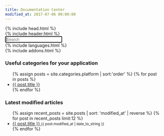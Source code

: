 ```yaml
---
title: Documentation Center
modified_at: 2017-07-06 00:00:00
---
```


<html>
  {% include head.html %}
  <body>
    <main>
      {% include header.html %}
      <div class="container index">
        <div class="row">
          <div class="search-block">
            <div class="search-form">
              <span class="fa fa-search search-icon"></span>
              <input type="text" class="form-control" id="search-input" placeholder="Search" autofocus="true">
            </div>
          </div>
        </div>
        <div class="row languages">
          {% include languages.html %}
        </div>
        <div class="row addons">
          {% include addons.html %}
        </div>
        <div class="row platform">
          <div class="col-12">
            <h3>Useful categories for your application</h3>
            <div class="row">
              <ul class="column">
                {% assign posts = site.categories.platform | sort:'order' %}
                {% for post in posts %}
                  <li>
                    <a href="{{ post.url }}">
                      <span class="fa fa-angle-right"></span>{{ post.title }}
                    </a>
                  </li>
                {% endfor %}
              </ul>
            </div>
          </div>
        </div>
        <div class="row recent">
          <div class="container">
            <h3>Latest modified articles</h3>
            <div class="row">
              <ul class="column">
                {% assign recent_posts = site.posts | sort: 'modified_at' | reverse %}
                {% for post in recent_posts limit:12 %}
                  <li>
                    <a href="{{ post.url }}">
                      <span class="fa fa-angle-right"></span>{{ post.title }}
                    </a>
                    <small class="text-muted">
                      {{ post.modified_at | date_to_string }}
                    </small>
                  </li>
                {% endfor %}
              </ul>
            </div>
          </div>
        </div>
      </div>
    </main>
  </body>
</html>

